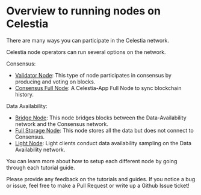 # Overview to running nodes on Celestia

There are many ways you can participate in the Celestia network.

Celestia node operators can run several options on the network.

Consensus:

* [Validator Node](./validator-node.md): This type of node participates
in consensus by producing and voting on blocks.
* [Consensus Full Node](./consensus-full-node.md): A Celestia-App Full Node
  to sync blockchain history.

Data Availability:

* [Bridge Node](./bridge-node.md): This node bridges blocks between the
  Data-Availability network and the Consensus network.
* [Full Storage Node](./full-storage-node.md): This node stores all
  the data but does not connect to Consensus.
* [Light Node](./light-node.md): Light clients conduct data availability
  sampling on the Data Availability network.

You can learn more about how to setup each different node by going through
each tutorial guide.

Please provide any feedback on the tutorials and guides. If you notice
a bug or issue, feel free to make a Pull Request or write up a Github
Issue ticket!
